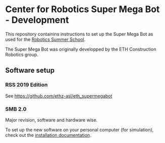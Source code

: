 # Center for Robotics Super Mega Bot - Development

This repository containins instructions to set up the Super Mega Bot as used for the [Robotics Summer School](https://center-for-robotics.ethz.ch/education/summer-school.html).

The Super Mega Bot was originally developped by the ETH Construction Robotics group.

## Software setup
### RSS 2019 Edition
See https://github.com/ethz-asl/eth_supermegabot

### SMB 2.0
Major revision, software and hardware wise.

To set up the new software on your personal computer (for simulation), check out the [installation documentation](doc/software_install.md).
